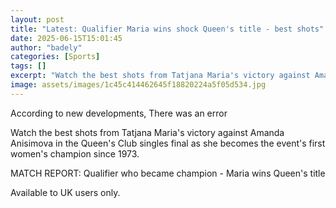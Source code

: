 ```yaml
---
layout: post
title: "Latest: Qualifier Maria wins shock Queen's title - best shots"
date: 2025-06-15T15:01:45
author: "badely"
categories: [Sports]
tags: []
excerpt: "Watch the best shots from Tatjana Maria's victory against Amanda Anisimova in their Queen's Club final as she becomes the event's first women's champi"
image: assets/images/1c45c414462645f18820224a5f05d534.jpg
---
```


According to new developments, There was an error

Watch the best shots from Tatjana Maria's victory against Amanda Anisimova in the Queen's Club singles final as she becomes the event's first women's champion since 1973.

MATCH REPORT: Qualifier who became champion - Maria wins Queen's title

Available to UK users only.

